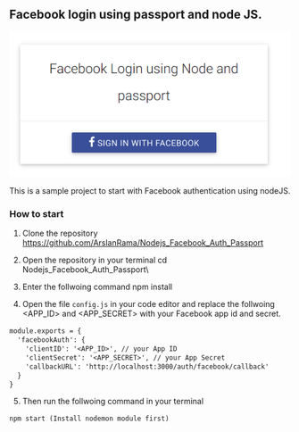 ## Facebook login using passport and node JS.

![mockup](passport.png)

This is a sample project to start with Facebook authentication using nodeJS. 

### How to start 

1. Clone the repository https://github.com/ArslanRama/Nodejs_Facebook_Auth_Passport

2. Open the repository in your terminal
cd Nodejs_Facebook_Auth_Passport\

3. Enter the follwoing command 
npm install

4. Open the file `config.js` in your code editor and replace the follwoing <APP_ID> and <APP_SECRET> with your Facebook app id and secret.

`````` JS
module.exports = {
  'facebookAuth': {
    'clientID': '<APP_ID>', // your App ID 
    'clientSecret': '<APP_SECRET>', // your App Secret
    'callbackURL': 'http://localhost:3000/auth/facebook/callback'
  }
}

``````
5. Then run the follwoing command in your terminal

```
npm start (Install nodemon module first)
```